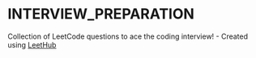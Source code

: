 # INTERVIEW_PREPARATION
Collection of LeetCode questions to ace the coding interview! - Created using [LeetHub](https://github.com/QasimWani/LeetHub)
